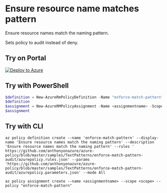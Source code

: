 # Ensure resource name matches pattern

Ensure resource names match the naming pattern.

Sets policy to audit instead of deny.

## Try on Portal

[![Deploy to Azure](http://azuredeploy.net/deploybutton.png)](https://portal.azure.com/?feature.customportal=false&microsoft_azure_policy=true&microsoft_azure_policy_policyinsights=true&feature.microsoft_azure_security_policy=true&microsoft_azure_marketplace_policy=true#blade/Microsoft_Azure_Policy/CreatePolicyDefinitionBlade/uri/https%3A%2F%2Fgithub.com%2Fanthonyonazure%2Fazure-policy%2Fmaster%2Fsamples%2FTextPatterns%2Fenforce-match-pattern%2Fazurepolicy.json)

## Try with PowerShell

````powershell
$definition = New-AzureRmPolicyDefinition -Name "enforce-match-pattern" -DisplayName "Ensure resource names match the naming pattern" -description "Ensure resource names match the naming pattern" -Policy 'https://github.com/anthonyonazure/azure-policy/blob/master/samples/TextPatterns/enforce-match-pattern-audit/azurepolicy.rules.json' -Parameter 'https://github.com/anthonyonazure/azure-policy/blob/master/samples/TextPatterns/enforce-match-pattern-audit/azurepolicy.parameters.json' -Mode All
$definition
$assignment = New-AzureRMPolicyAssignment -Name <assignmentname> -Scope <scope> -PolicyDefinition $definition
$assignment 
````

## Try with CLI

````cli
az policy definition create --name 'enforce-match-pattern' --display-name 'Ensure resource names match the naming pattern' --description 'Ensure resource names match the naming pattern' --rules '
https://github.com/anthonyonazure/azure-policy/blob/master/samples/TextPatterns/enforce-match-pattern-audit/azurepolicy.rules.json' --params 'https://github.com/anthonyonazure/azure-policy/blob/master/samples/TextPatterns/enforce-match-pattern-audit/azurepolicy.parameters.json' --mode All

az policy assignment create --name <assignmentname> --scope <scope> --policy "enforce-match-pattern"
````
